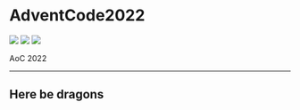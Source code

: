 # AdventCode2022

![](https://img.shields.io/badge/day%20📅-10-blue)
![](https://img.shields.io/badge/stars%20⭐-18-yellow)
![](https://img.shields.io/badge/days%20completed-9-red)

AoC 2022

---
Here be dragons
---
